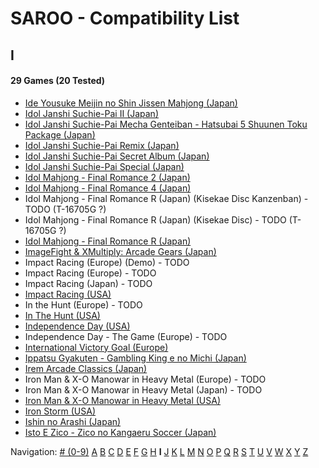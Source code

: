 # SAROO - Compatibility List

## I

#### 29 Games (20 Tested)

- [Ide Yousuke Meijin no Shin Jissen Mahjong (Japan)](../../../Regions/Retails/Japan/T-1208G/01/README.md)
- [Idol Janshi Suchie-Pai II (Japan)](../../../Regions/Retails/Japan/T-5705G/01/README.md)
- [Idol Janshi Suchie-Pai Mecha Genteiban - Hatsubai 5 Shuunen Toku Package (Japan)](../../../Regions/Retails/Japan/T-5716G/01/README.md)
- [Idol Janshi Suchie-Pai Remix (Japan)](../../../Regions/Retails/Japan/T-5704G/01/README.md)
- [Idol Janshi Suchie-Pai Secret Album (Japan)](../../../Regions/Retails/Japan/T-5717G/01/README.md)
- [Idol Janshi Suchie-Pai Special (Japan)](../../../Regions/Retails/Japan/T-5701G/01/README.md)
- [Idol Mahjong - Final Romance 2 (Japan)](../../../Regions/Retails/Japan/T-16702G/01/README.md)
- [Idol Mahjong - Final Romance 4 (Japan)](../../../Regions/Retails/Japan/T-3003G/01/README.md)
- Idol Mahjong - Final Romance R (Japan) (Kisekae Disc Kanzenban) - TODO (T-16705G ?)
- Idol Mahjong - Final Romance R (Japan) (Kisekae Disc) - TODO (T-16705G ?)
- [Idol Mahjong - Final Romance R (Japan)](../../../Regions/Retails/Japan/T-16703G/01/README.md)
- [ImageFight & XMultiply: Arcade Gears (Japan)](../../../Regions/Retails/Japan/T-26110G/01/README.md)
- Impact Racing (Europe) (Demo) - TODO
- Impact Racing (Europe) - TODO
- Impact Racing (Japan) - TODO
- [Impact Racing (USA)](../../../Regions/Retails/USA/T-8139H/01/README.md)
- In the Hunt (Europe) - TODO
- [In The Hunt (USA)](../../../Regions/Retails/USA/T-10001G/01/README.md)
- [Independence Day (USA)](../../../Regions/Retails/USA/T-16104H/01/README.md)
- Independence Day - The Game (Europe) - TODO
- [International Victory Goal (Europe)](../../../Regions/Retails/Europe/MK-81105/01/README.md)
- [Ippatsu Gyakuten - Gambling King e no Michi (Japan)](../../../Regions/Retails/Japan/T-29602G/01/README.md)
- [Irem Arcade Classics (Japan)](../../../Regions/Retails/Japan/T-22403G/01/README.md)
- Iron Man & X-O Manowar in Heavy Metal (Europe) - TODO
- Iron Man & X-O Manowar in Heavy Metal (Japan) - TODO
- [Iron Man & X-O Manowar in Heavy Metal (USA)](../../../Regions/Retails/USA/T-8119H/01/README.md)
- [Iron Storm (USA)](../../../Regions/Retails/USA/T-12701H/01/README.md)
- [Ishin no Arashi (Japan)](../../../Regions/Retails/Japan/T-7645G/01/README.md)
- [Isto E Zico - Zico no Kangaeru Soccer (Japan)](../../../Regions/Retails/Japan/T-18802G/01/README.md)

Navigation:
[# (0-9)](./09.md) [A](./A.md) [B](./B.md) [C](./C.md) [D](./D.md) [E](./E.md) [F](./F.md) [G](./G.md) [H](./H.md) **I** [J](./J.md) [K](./K.md) [L](./L.md) [M](./M.md) [N](./N.md) [O](./O.md) [P](./P.md) [Q](./Q.md) [R](./R.md) [S](./S.md) [T](./T.md) [U](./U.md) [V](./V.md) [W](./W.md) [X](./X.md) [Y](./Y.md) [Z](./Z.md)

